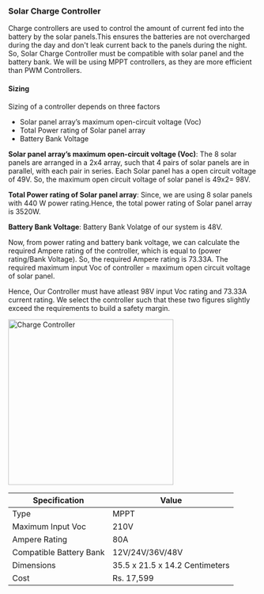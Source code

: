 ### Solar Charge Controller
Charge controllers are used to control the amount of current fed into the battery by the solar panels.This ensures the batteries are not overcharged during the day and don't leak current back to the panels during the night.
So, Solar Charge Controller must be compatible with solar panel and the battery bank.
We will be using MPPT controllers, as they are more efficient than PWM Controllers.

#### Sizing
Sizing of a controller depends on three factors
- Solar panel array’s maximum open-circuit voltage (Voc)
- Total Power rating of Solar panel array
- Battery Bank Voltage

**Solar panel array’s maximum open-circuit voltage (Voc)**: The 8 solar panels are arranged in a 2x4 array, such that 4 pairs of solar panels are in parallel, with each pair in series. Each Solar panel has a open circuit voltage of 49V. So, the maximum open circuit voltage of solar panel is 49x2= 98V.

**Total Power rating of Solar panel array**: Since, we are using 8 solar panels with 440 W power rating.Hence, the total power rating of Solar panel array is 3520W.

**Battery Bank Voltage**: Battery Bank Volatge of our system is 48V.

Now, from power rating and battery bank voltage, we can calculate the required Ampere rating of the controller, which is equal to (power rating/Bank Voltage).
So, the required Ampere rating is 73.33A.
The required maximum input Voc of controller = maximum open circuit voltage of solar panel.

Hence, Our Controller must have atleast 98V input Voc rating and 73.33A current rating.
We select the controller such that these two figures slightly exceed the requirements to build a safety margin.


<img src="https://m.media-amazon.com/images/I/716mOCHk-ZL._SL1500_.jpg" alt="Charge Controller" width="334" height="334"/>

| Specification           | Value                          |
| ----------------------- | ------------------------------ |
| Type                    | MPPT                           |
| Maximum Input Voc       | 210V                           |
| Ampere Rating           | 80A                            |
| Compatible Battery Bank | 12V/24V/36V/48V                |
| Dimensions              | 35.5 x 21.5 x 14.2 Centimeters |
| Cost                    | Rs. 17,599                     |

<!---This comment includes link for reference: https://www.amazon.in/ASHAPOWER-Controller-NEON-80Ampere-Selection/dp/B09GPHFCS9/ref=sr_1_1?crid=2F23H3F4Z2Y6F&keywords=48V+80A+solar+charge+controller&qid=1642445019&sprefix=48v+0a+solar+charge+controller%2Caps%2C608&sr=8-1 --->










